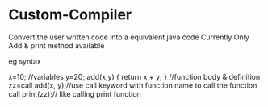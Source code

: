 # Custom-Compiler
Convert the user written code into a equivalent java code 
Currently Only Add & print method available   

eg syntax 

x=10; //variables
y=20;
add(x,y) { return x + y; } //function body & definition
zz=call add(x, y);//use call keyword with function name to call the function
call print(zz);// like calling print function
